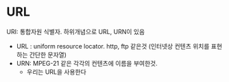 # URL



URI: 통합자원 식별자. 하위개념으로 URL, URN이 있음

- URL : uniform resource locator. http, ftp 같은것 (인터넷상 컨텐츠 위치를 표현하는 간단한 문자열)
- URN: MPEG-21 같은 각각의 컨텐츠에 이름을 부여한것.
  - 우리는 URL을 사용한다



